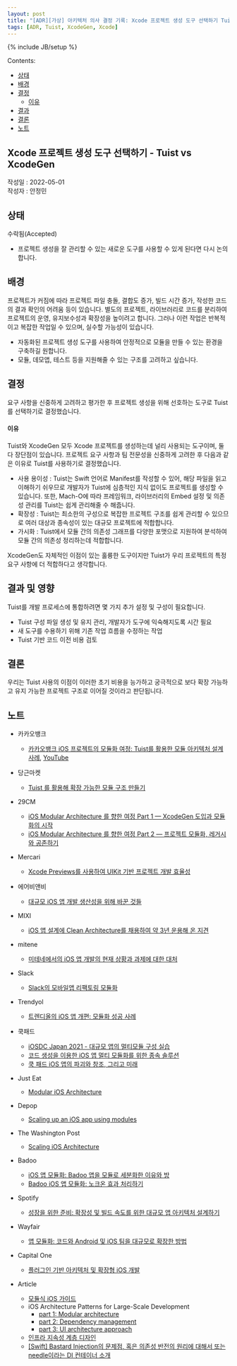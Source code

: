 ```yaml
---
layout: post
title: "[ADR][가상] 아키텍처 의사 결정 기록: Xcode 프로젝트 생성 도구 선택하기 Tuist vs XcodeGen"
tags: [ADR, Tuist, XcodeGen, Xcode]
---
```

{% include JB/setup %}

Contents:

* [상태](#status)
* [배경](#context)
* [결정](#decisions)
  * [이유](#rationale)
* [결과](#consequences)
* [결론](#conclusion)
* [노트](#note)

## Xcode 프로젝트 생성 도구 선택하기 - Tuist vs XcodeGen

작성일 : 2022-05-01  
작성자 : 안정민

<h2 id="status">상태</h2>

수락됨(Accepted)

* 프로젝트 생성을 잘 관리할 수 있는 새로운 도구를 사용할 수 있게 된다면 다시 논의합니다.

<h2 id="context">배경</h2>

프로젝트가 커짐에 따라 프로젝트 파일 충돌, 결합도 증가, 빌드 시간 증가, 작성한 코드의 결과 확인의 어려움 등이 있습니다. 별도의 프로젝트, 라이브러리로 코드를 분리하여 프로젝트의 운영, 유지보수성과 확장성을 높이려고 합니다. 그러나 이런 작업은 반복적이고 복잡한 작업일 수 있으며, 실수할 가능성이 있습니다.

* 자동화된 프로젝트 생성 도구를 사용하여 안정적으로 모듈을 만들 수 있는 환경을 구축하길 원합니다.
* 모듈, 데모앱, 테스트 등을 지원해줄 수 있는 구조를 고려하고 싶습니다.

<h2 id="decisions">결정</h2>

요구 사항을 신중하게 고려하고 평가한 후 프로젝트 생성을 위해 선호하는 도구로 Tuist를 선택하기로 결정했습니다.

<h4 id="rationale">이유</h4>

Tuist와 XcodeGen 모두 Xcode 프로젝트를 생성하는데 널리 사용되는 도구이며, 둘 다 장단점이 있습니다. 프로젝트 요구 사항과 팀 전문성을 신중하게 고려한 후 다음과 같은 이유로 Tuist를 사용하기로 결정했습니다.

* 사용 용이성 : Tuist는 Swift 언어로 Manifest를 작성할 수 있어, 해당 파일을 읽고 이해하기 쉬우므로 개발자가 Tuist에 심층적인 지식 없이도 프로젝트를 생성할 수 있습니다. 또한, Mach-O에 따라 프레임워크, 라이브러리의 Embed 설정 및 의존성 관리를 Tuist는 쉽게 관리해줄 수 해줍니다.
* 확장성 : Tuist는 최소한의 구성으로 복잡한 프로젝트 구조를 쉽게 관리할 수 있으므로 여러 대상과 종속성이 있는 대규모 프로젝트에 적합합니다.
* 가시화 : Tuist에서 모듈 간의 의존성 그래프를 다양한 포맷으로 지원하여 분석하여 모듈 간의 의존성 정리하는데 적합합니다.

XcodeGen도 자체적인 이점이 있는 훌륭한 도구이지만 Tuist가 우리 프로젝트의 특정 요구 사항에 더 적합하다고 생각합니다.

<h2 id="consequences">결과 및 영향</h2>

Tuist를 개발 프로세스에 통합하려면 몇 가지 추가 설정 및 구성이 필요합니다.

* Tuist 구성 파일 생성 및 유지 관리, 개발자가 도구에 익숙해지도록 시간 필요
* 새 도구를 수용하기 위해 기존 작업 흐름을 수정하는 작업
* Tuist 기반 코드 이전 비용 검토

<h2 id="conclusion">결론</h2>

우리는 Tuist 사용의 이점이 이러한 초기 비용을 능가하고 궁극적으로 보다 확장 가능하고 유지 가능한 프로젝트 구조로 이어질 것이라고 판단됩니다.

<h2 id="notes">노트</h2>

* 카카오뱅크
  * [카카오뱅크 iOS 프로젝트의 모듈화 여정: Tuist를 활용한 모듈 아키텍처 설계 사례](https://if.kakao.com/2022/session/88), [YouTube](https://www.youtube.com/watch?v=9HywMpgf8Mk)

* 당근마켓
  * [Tuist 를 활용해 확장 가능한 모듈 구조 만들기](https://medium.com/daangn/tuist-%EB%A5%BC-%ED%99%9C%EC%9A%A9%ED%95%B4-%EB%AA%A8%EB%93%88-%EA%B5%AC%EC%A1%B0-%EC%9E%90%EB%8F%99%ED%99%94%ED%95%98%EA%B8%B0-f200992d4bf2)

* 29CM
  * [iOS Modular Architecture 를 향한 여정 Part 1 — XcodeGen 도입과 모듈화의 시작](https://medium.com/29cm/modular-architecture-%EB%A5%BC-%ED%96%A5%ED%95%9C-%EC%97%AC%EC%A0%95-part-1-xcodegen-%EB%8F%84%EC%9E%85%EA%B3%BC-%EB%AA%A8%EB%93%88%ED%99%94%EC%9D%98-%EC%8B%9C%EC%9E%91-19a7f7b6401a)  
  * [iOS Modular Architecture 를 향한 여정 Part 2 — 프로젝트 모듈화, 레거시와 공존하기](https://medium.com/29cm/ios-modular-architecture-%EB%A5%BC-%ED%96%A5%ED%95%9C-%EC%97%AC%EC%A0%95-part-2-%ED%94%84%EB%A1%9C%EC%A0%9D%ED%8A%B8-%EB%AA%A8%EB%93%88%ED%99%94-%EB%A0%88%EA%B1%B0%EC%8B%9C%EC%99%80-%EA%B3%B5%EC%A1%B4%ED%95%98%EA%B8%B0-d63f5e454573) 

* Mercari
  * [Xcode Previews를 사용하여 UIKit 기반 프로젝트 개발 효율성](https://engineering.mercari.com/blog/entry/2019-12-13-155700/)

* 에어비앤비
  * [대규모 iOS 앱 개발 생산성을 위해 바꾼 것들](https://yozm.wishket.com/magazine/detail/1330/)

* MIXI
  * [iOS 앱 설계에 Clean Architecture를 채용하여 약 3년 운용해 온 지견](https://mixi-developers.mixi.co.jp/mitene-ios-clean-architecture-11d23325553d)

* mitene
  * [미테네에서의 iOS 앱 개발의 현재 상황과 과제에 대한 대처](https://team-blog.mitene.us/ios-development-2022-2d60d16e7135)

* Slack
  * [Slack의 모바일앱 리팩토링 모듈화](https://medium.com/mobile-app-development-publication/mobile-app-refactoring-initiative-by-slack-fedc4c4a6026)

* Trendyol
  * [트렌디올의 iOS 앱 개편: 모듈화 성공 사례](https://medium.com/trendyol-tech/revamping-trendyols-ios-app-a-modularization-success-story-a6c1d2c4188b)

* 쿡패드
  * [iOSDC Japan 2021 - 대규모 앱의 멀티모듈 구성 실습](https://www.youtube.com/watch?v=LCOU2ZlGKi4)
  * [코드 생성을 이용한 iOS 앱 멀티 모듈화를 위한 종속 솔루션](https://techlife.cookpad.com/entry/2021/06/16/110000)
  * [쿡 패드 iOS 앱의 파괴와 창조, 그리고 미래](https://techconf.cookpad.com/2019/kohki_miki.html)

* Just Eat
  * [Modular iOS Architecture](https://tech.just-eat.com/2019/12/18/modular-ios-architecture-just-eat/)

* Depop
  * [Scaling up an iOS app using modules](https://engineering.depop.com/scaling-up-an-ios-app-with-modularisation-8cd280d6b2b8)

* The Washington Post
  * [Scaling iOS Architecture](https://github.com/ArtSabintsev/iOSDevCampDC-2018/blob/master/Scaling-iOS-Architecture.md)

* Badoo
  * [iOS 앱 모듈화: Badoo 앱을 모듈로 세분화한 이유와 방](https://medium.com/bumble-tech/modularising-an-ios-app-3ea131a5c809)
  * [Badoo iOS 앱 모듈화: 노크온 효과 처리하기](https://medium.com/bumble-tech/modularising-the-badoo-ios-app-ce75d5a7aba7)

* Spotify
  * [성장을 위한 준비: 확장성 및 빌드 속도를 위한 대규모 앱 아키텍처 설계하기](https://www.youtube.com/watch?v=sZuI6z8qSmc)

* Wayfair
  * [앱 모듈화: 코드와 Android 및 iOS 팀을 대규모로 확장한 방법](https://www.aboutwayfair.com/tech-blog/app-modularization-at-wayfair-how-we-unlocked-our-code-and-android-and-ios-teams-at-scale)

* Capital One
  * [플러그인 기반 아키텍처 및 확장형 iOS 개발](https://medium.com/capital-one-tech/plugin-based-architecture-and-scaling-ios-development-at-capital-one-fb67561c7df6)

* Article
  * [모듈식 iOS 가이드](https://anuragajwani.medium.com/modular-ios-guide-60810f5a7f97)
  * iOS Architecture Patterns for Large-Scale Development
    * [part 1: Modular architecture](https://blog.griddynamics.com/modular-architecture-in-ios/)
    * [part 2: Dependency management](https://blog.griddynamics.com/dependency-management/)
    * [part 3: UI architecture approach](https://blog.griddynamics.com/ui-architecture-approach/)
  * [인프라 지속성 계층 디자인](https://docs.microsoft.com/ko-kr/dotnet/architecture/microservices/microservice-ddd-cqrs-patterns/infrastructure-persistence-layer-design)
  * [\[Swift\] Bastard Injection의 문제점, 혹은 의존성 반전의 원리에 대해서 또는 needle이라는 DI 컨테이너 소개](https://qiita.com/YusukeHosonuma/items/77bbb962e8ec4d36cbea)